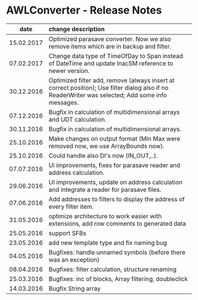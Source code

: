 # AWLConverter - Release Notes
|date      | change description |
|----------|:-------------|
|15.02.2017|Optimized parasave converter. Now we also remove items which are in backup and filter.|
|07.02.2017|Change data type of TimeOfDay to Span instead of DateTime and update InacSM reference to newer version.|
|30.12.2016|Optimized filter add, remove (always insert at correct position); Use filter dialog also if no ReaderWriter was selected; Add some info messages.|
|07.12.2016|Bugfix in calculation of multidimensional arrays and UDT calculation.|
|30.11.2016|Bugfix in calculation of multidimensional arrays.|
|25.10.2016|Make changes on output format (Min Max were removed now, we use ArrayBounds now).|
|25.10.2016|Could handle also DI's now (IN_OUT,..).|
|07.07.2016|Ui improvements, fixes for parasave reader and address calculation.|
|29.06.2016|UI improvements, update on address calculation and integrate a reader for parasave files.|
|07.06.2016|Add addresses to filters to display the address of every filter item.|
|31.05.2016|optimize architecture to work easier with extensions, add row comments to generated data|
|25.05.2016|support SFBs|
|23.05.2016|add new template type and fix naming bug|
|04.05.2016|Bugfixes: handle unnamed symbols (before there was an exception)|
|08.04.2016|Bugfixes: filter calculation, structure renaming|
|25.03.2016|Bugfixes: inc of blocks, Array filtering, doubleclick|
|14.03.2016|Bugfix String array|

